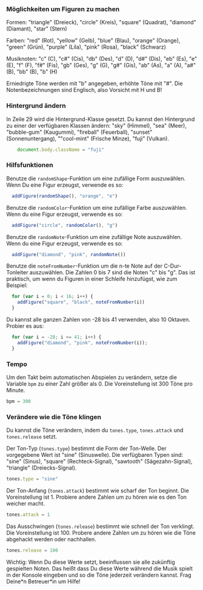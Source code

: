 ### Möglichkeiten um Figuren zu machen

Formen: "triangle" (Dreieck), "circle" (Kreis), "square" (Quadrat), "diamond" (Diamant), "star" (Stern)

Farben: "red" (Rot), "yellow" (Gelb), "blue" (Blau), "orange" (Orange), "green" (Grün), "purple" (Lila), "pink" (Rosa), "black" (Schwarz)

Musiknoten:  "c" (C), "c#" (Cis), "db" (Des), "d" (D), "d#" (Dis), "eb" (Es), "e" (E), "f" (F), "f#" (Fis), "gb" (Ges), "g" (G), "g#" (Gis), "ab" (As), "a" (A), "a#" (B), "bb" (B), "b" (H)

Erniedrigte Töne werden mit "b" angegeben, erhöhte Töne mit "#". Die Notenbezeichnungen sind Englisch, also Vorsicht mit H und B!

### Hintergrund ändern

In Zeile 29 wird die Hintergrund-Klasse gesetzt. Du kannst den Hintergrund zu einer der verfügbaren Klassen ändern: "sky" (Himmel), "sea" (Meer), "bubble-gum" (Kaugummi), "fireball" (Feuerball), "sunset" (Sonnenuntergang), ""cool-mint" (Frische Minze), "fuji" (Vulkan).

```javascript
    document.body.className = "fuji"
```

### Hilfsfunktionen

Benutze die `randomShape`-Funktion um eine zufällige Form auszuwählen. Wenn Du eine Figur erzeugst, verwende es so:

```javascript
  addFigure(randomShape(), "orange", "e")
```

Benutze die `randomColor`-Funktion um eine zufällige Farbe auszuwählen. Wenn du eine Figur erzeugst, verwende es so:

```javascript
  addFigure("circle", randomColor(), "g")
```

Benutze die `randomNote`-Funktion um eine zufällige Note auszuwählen. Wenn du eine Figur erzeugst, verwende es so:

```javascript
  addFigure("diamond", "pink", randomNote())
```

Benutze die `noteFromNumber`-Funktion um die n-te Note auf der C-Dur-Tonleiter auszuwählen. Die Zahlen 0 bis 7 sind die Noten "c" bis "g". Das ist praktisch, um wenn du Figuren in einer Schleife hinzufügst, wie zum Beispiel:

```javascript
  for (var i = 0; i < 16; i++) {
    addFigure("square", "black", noteFromNumber(i))
  }
```

Du kannst alle ganzen Zahlen von -28 bis 41 verwenden, also 10 Oktaven. Probier es aus:

```javascript
  for (var i = -28; i <= 41; i++) {
    addFigure("diamond", "pink", noteFromNumber(i));
  }
```

### Tempo

Um den Takt beim automatischen Abspielen zu verändern, setze die Variable `bpm` zu einer Zahl größer als 0. Die Voreinstellung ist 300 Töne pro Minute.

```javascript
bpm = 300
```

### Verändere wie die Töne klingen

Du kannst die Töne verändern, indem du `tones.type`, `tones.attack` und `tones.release` setzt.

Der Ton-Typ (`tones.type`) bestimmt die Form der Ton-Welle. Der vorgegebene Wert ist "sine" (Sinuswelle). Die verfügbaren Typen sind: "sine" (Sinus), "square" (Rechteck-Signal), "sawtooth" (Sägezahn-Signal), "triangle" (Dreiecks-Signal).

```javascript
tones.type = "sine"
```

Der Ton-Anfang (`tones.attack`) bestimmt wie scharf der Ton beginnt. Die Voreinstellung ist 1. Probiere andere Zahlen um zu hören wie es den Ton weicher macht.

```javascript
tones.attack = 1
```

Das Ausschwingen (`tones.release`) bestimmt wie schnell der Ton verklingt. Die Voreinstellung ist 100. Probere andere Zahlen um zu hören wie die Töne abgehackt werden oder nachhallen.

```javascript
tones.release = 100
```

Wichtig: Wenn Du diese Werte setzt, beeinflussen sie alle zukünftig gespielten Noten. Das heißt dass Du diese Werte während die Musik spielt in der Konsole eingeben und so die Töne jederzeit verändern kannst. Frag Deine\*n Betreuer\*in um Hilfe!
